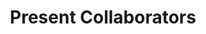 ---
layout: page
title: Present Collaborators
nav: true
nav_order: 6
dropdown: true
children:
    - title: Masters
      permalink: /people/
    - title: divider
    - title: Undergraduates
      permalink: /people/
---